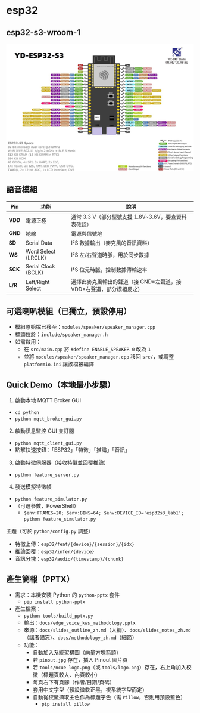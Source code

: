 # esp32

## esp32-s3-wroom-1

![esp32 pinout](pinout.jpg "esp32-s3-wroom-1")

## 語音模組

| Pin     | 功能                  | 說明                                      |
| ------- | ------------------- | --------------------------------------- |
| **VDD** | 電源正極                | 通常 3.3 V（部分型號支援 1.8V\~3.6V，要查資料表確認）     |
| **GND** | 地線                  | 電源與信號地                                  |
| **SD**  | Serial Data         | I²S 數據輸出（麥克風的音訊資料）                      |
| **WS**  | Word Select (LRCLK) | I²S 左/右聲道時脈，用於同步數據                      |
| **SCK** | Serial Clock (BCLK) | I²S 位元時脈，控制數據傳輸速率                       |
| **L/R** | Left/Right Select   | 選擇此麥克風輸出的聲道（接 GND=左聲道，接 VDD=右聲道，部分模組反之） |

## 可選喇叭模組（已獨立，預設停用）
- 模組原始檔已移至：`modules/speaker/speaker_manager.cpp`
- 標頭位於：`include/speaker_manager.h`
- 如需啟用：
  - 在 `src/main.cpp` 將 `#define ENABLE_SPEAKER 0` 改為 `1`
  - 並將 `modules/speaker/speaker_manager.cpp` 移回 `src/`，或調整 `platformio.ini` 讓該檔被編譯

## Quick Demo（本地最小步驟）

1) 啟動本地 MQTT Broker GUI
- `cd python`
- `python mqtt_broker_gui.py`

2) 啟動訊息監控 GUI 並訂閱
- `python mqtt_client_gui.py`
- 點擊快速按鈕：「ESP32」「特徵」「推論」「音訊」

3) 啟動特徵伺服器（接收特徵並回覆推論）
- `python feature_server.py`

4) 發送模擬特徵幀
- `python feature_simulator.py`
- （可選參數，PowerShell）
  - `$env:FRAMES=20; $env:BINS=64; $env:DEVICE_ID='esp32s3_lab1'; python feature_simulator.py`

主題（可於 `python/config.py` 調整）
- 特徵上傳：`esp32/feat/{device}/{session}/{idx}`
- 推論回覆：`esp32/infer/{device}`
- 音訊分塊：`esp32/audio/{timestamp}/{chunk}`

## 產生簡報（PPTX）
- 需求：本機安裝 Python 的 `python-pptx` 套件
  - `pip install python-pptx`
- 產生檔案：
  - `python tools/build_pptx.py`
  - 輸出：`docs/edge_voice_kws_methodology.pptx`
  - 來源：`docs/slides_outline_zh.md`（大綱）、`docs/slides_notes_zh.md`（講者備忘）、`docs/methodology_zh.md`（細節）
  - 功能：
    - 自動加入系統架構圖（向量方塊箭頭）
    - 若 `pinout.jpg` 存在，插入 Pinout 圖片頁
    - 若 `tools/ncue logo.png`（或 `tools/logo.png`）存在，右上角加入校徽（標題頁較大、內頁較小）
    - 每頁右下有頁腳（作者/日期/頁碼）
    - 套用中文字型（預設微軟正黑，視系統字型而定）
     - 自動從校徽擷取主色作為標題字色（需 `Pillow`，否則用預設藍色）
       - `pip install pillow`
